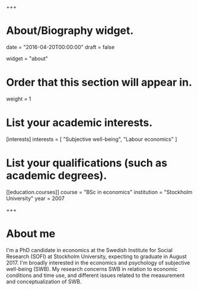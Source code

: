 +++
# About/Biography widget.

date = "2016-04-20T00:00:00"
draft = false

widget = "about"

# Order that this section will appear in.
weight = 1

# List your academic interests.
[interests]
  interests = [
    "Subjective well-being",
    "Labour economics"
  ]

# List your qualifications (such as academic degrees).

[[education.courses]]
  course = "BSc in economics"
  institution = "Stockholm University"
  year = 2007
 
+++

# About me

I'm a PhD candidate in economics at the Swedish Institute for Social Research (SOFI) at Stockholm University, expecting to graduate in August 2017. I'm broadly interested in the economics and psychology of subjective well-being (SWB). My research concerns SWB in relation to economic conditions and time use, and different issues related to the measurement and conceptualization of SWB.
